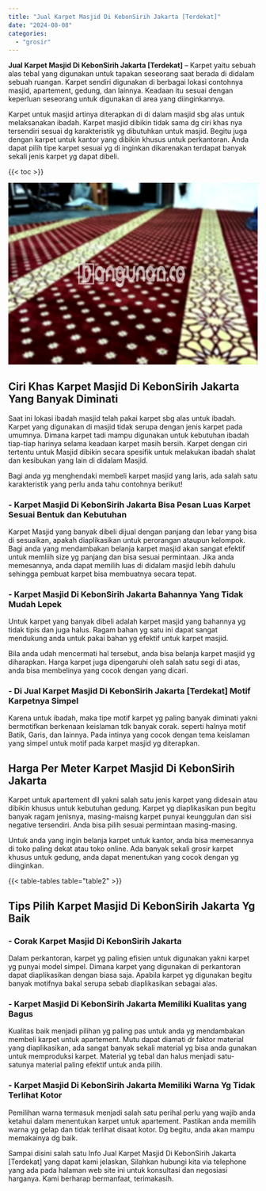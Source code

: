 ```yaml
---
title: "Jual Karpet Masjid Di KebonSirih Jakarta [Terdekat]"
date: "2024-08-08"
categories: 
  - "grosir"
---
```


**Jual Karpet Masjid Di KebonSirih Jakarta \[Terdekat\]** – Karpet yaitu sebuah alas tebal yang digunakan untuk tapakan seseorang saat berada di didalam sebuah ruangan. Karpet sendiri digunakan di berbagai lokasi contohnya masjid, apartement, gedung, dan lainnya. Keadaan itu sesuai dengan keperluan seseorang untuk digunakan di area yang diinginkannya.

Karpet untuk masjid artinya diterapkan di di dalam masjid sbg alas untuk melaksanakan ibadah. Karpet masjid dibikin tidak sama dg ciri khas nya tersendiri sesuai dg karakteristik yg dibutuhkan untuk masjid. Begitu juga dengan karpet untuk kantor yang dibikin khusus untuk perkantoran. Anda dapat pilih tipe karpet sesuai yg di inginkan dikarenakan terdapat banyak sekali jenis karpet yg dapat dibeli.

{{< toc >}}

![Jual Karpet Masjid Di KebonSirih Jakarta [Terdekat]](/images/grosir-karpet-murah-12.png)

## Ciri Khas Karpet Masjid Di KebonSirih Jakarta Yang Banyak Diminati

Saat ini lokasi ibadah masjid telah pakai karpet sbg alas untuk ibadah. Karpet yang digunakan di masjid tidak serupa dengan jenis karpet pada umumnya. Dimana karpet tadi mampu digunakan untuk kebutuhan ibadah tiap-tiap harinya selama keadaan karpet masih bersih. Karpet dengan ciri tertentu untuk Masjid dibikin secara spesifik untuk melakukan ibadah shalat dan kesibukan yang lain di didalam Masjid.

Bagi anda yg menghendaki membeli karpet masjid yang laris, ada salah satu karakteristik yang perlu anda tahu contohnya berikut!

### \- Karpet Masjid Di KebonSirih Jakarta Bisa Pesan Luas Karpet Sesuai Bentuk dan Kebutuhan

Karpet Masjid yang banyak dibeli dijual dengan panjang dan lebar yang bisa di sesuaikan, apakah diaplikasikan untuk perorangan ataupun kelompok. Bagi anda yang mendambakan belanja karpet masjid akan sangat efektif untuk memliih size yg panjang dan bisa sesuai permintaan. Jika anda memesannya, anda dapat memilih luas di didalam masjid lebih dahulu sehingga pembuat karpet bisa membuatnya secara tepat.

### \- Karpet Masjid Di KebonSirih Jakarta Bahannya Yang Tidak Mudah Lepek

Untuk karpet yang banyak dibeli adalah karpet masjid yang bahannya yg tidak tipis dan juga halus. Ragam bahan yg satu ini dapat sangat mendukung anda untuk pakai bahan yg efektif untuk karpet masjid.

Bila anda udah mencermati hal tersebut, anda bisa belanja karpet masjid yg diharapkan. Harga karpet juga dipengaruhi oleh salah satu segi di atas, anda bisa membelinya yang cocok dengan yang dicari.

### \- Di Jual Karpet Masjid Di KebonSirih Jakarta \[Terdekat\] Motif Karpetnya Simpel

Karena untuk ibadah, maka tipe motif karpet yg paling banyak diminati yakni bermotifkan berkenaan keislaman tdk banyak corak. seperti halnya motif Batik, Garis, dan lainnya. Pada intinya yang cocok dengan tema keislaman yang simpel untuk motif pada karpet masjid yg diterapkan.

## Harga Per Meter Karpet Masjid Di KebonSirih Jakarta

Karpet untuk apartement dll yakni salah satu jenis karpet yang didesain atau dibikin khusus untuk kebutuhan gedung. Karpet yg diaplikasikan pun begitu banyak ragam jenisnya, masing-maisng karpet punyai keunggulan dan sisi negative tersendiri. Anda bisa pilih sesuai permintaan masing-masing.

Untuk anda yang ingin belanja karpet untuk kantor, anda bisa memesannya di toko paling dekat atau toko online. Ada banyak sekali grosir karpet khusus untuk gedung, anda dapat menentukan yang cocok dengan yg diinginkan.

{{< table-tables table="table2" >}}

## Tips Pilih Karpet Masjid Di KebonSirih Jakarta Yg Baik

### \- Corak Karpet Masjid Di KebonSirih Jakarta

Dalam perkantoran, karpet yg paling efisien untuk digunakan yakni karpet yg punyai model simpel. Dimana karpet yang digunakan di perkantoran dapat diaplikasikan dengan biasa saja. Apabila karpet yg digunakan begitu banyak motifnya bakal serupa sebab diaplikasikan sebagai alas.

### \- Karpet Masjid Di KebonSirih Jakarta Memiliki Kualitas yang Bagus

Kualitas baik menjadi pilihan yg paling pas untuk anda yg mendambakan membeli karpet untuk apartement. Mutu dapat diamati dr faktor material yang diaplikasikan, ada sangat banyak sekali material yg bisa anda gunakan untuk memproduksi karpet. Material yg tebal dan halus menjadi satu-satunya material paling efektif untuk anda pilih.

### \- Karpet Masjid Di KebonSirih Jakarta Memiliki Warna Yg Tidak Terlihat Kotor

Pemilihan warna termasuk menjadi salah satu perihal perlu yang wajib anda ketahui dalam menentukan karpet untuk apartement. Pastikan anda memilih warna yg gelap dan tidak terlihat disaat kotor. Dg begitu, anda akan mampu memakainya dg baik.

Sampai disini salah satu Info Jual Karpet Masjid Di KebonSirih Jakarta \[Terdekat\] yang dapat kami jelaskan, Silahkan hubungi kita via telephone yang ada pada halaman web site ini untuk konsultasi dan negosiasi harganya. Kami berharap bermanfaat, terimakasih.
